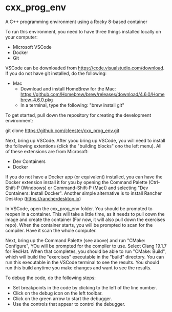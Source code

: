 # cxx_prog_env

A C++ programming environment using a Rocky 8-based container

To run this environment, you need to have three things installed locally on your computer:

* Microsoft VSCode
* Docker
* Git

VSCode can be downloaded from https://code.visualstudio.com/download. If you do not have git installed, do the following:
* Mac
  * Download and install HomeBrew for the Mac: https://github.com/Homebrew/brew/releases/download/4.6.0/Homebrew-4.6.0.pkg
  * In a terminal, type the following: "brew install git"

To get started, pull down the repository for creating the development environment:

git clone https://github.com/cleester/cxx_prog_env.git

Next, bring up VSCode. After yoou bring up VSCode, you will need to install the following extentions (click the "building blocks" ono the left menu). All of these extensions are from Microsoft:

* Dev Containers
* Docker

If you do not have a Docker app (or equivalent) installed, you can have the Docker extension install it for you by opening the Command Palette (Ctrl-Shift-P (Windoows) or Command-Shift-P (Mac)) and selecting "Dev Containers: Install Docker". Another simple alternative is to install Rancher Desktop (https://rancherdesktop.io)

In VSCode, open the cxx_prog_env folder. You should be prompted to reopen in a container. This will take a little time, as it needs to pull oown the image and create the container (For now, it will also pull down the exercises repo). When the container starts, you will be prompted to scan for the compiler. Have it scan the whole computer.

Next, bring up the Command Palette (see above) and run "CMake: Configure", YOu will be prompted for the compiler to use. Select Clang 19.1.7 for RedHat. When that completes, you should be able to run "CMake: Build", which will build the "exercises" executable in the "build" directory. You can run this executable in the VSCode terminal to see the results. You should run this build anytime you make changes and want to see the results.

To debug the code, do the following steps:
* Set breakpoints in the code by clicking to the left of the line number.
* Click on the debug icon on the left toolbar.
* Click on the green arrow to start the debugger.
* Use the controls that appear to control the debugger. 


